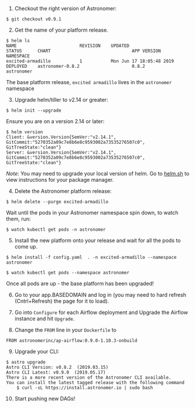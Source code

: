 1) Checkout the right version of Astronomer:

`$ git checkout v0.9.1`

2) Get the name of your platform release.

```
$ helm ls
NAME                       	REVISION	UPDATED                 	STATUS  	CHART                            	APP VERSION  	NAMESPACE
excited-armadillo          	1       	Mon Jun 17 18:05:48 2019	DEPLOYED	astronomer-0.8.2                 	0.8.2        	astronomer
```

The base platform release, `excited armadillo` lives in the `astronomer` namespace

3) Upgrade helm/tiller to v2.14 or greater:

```
$ helm init --upgrade
```

Ensure you are on a version 2.14 or later:

```
$ helm version
Client: &version.Version{SemVer:"v2.14.1", GitCommit:"5270352a09c7e8b6e8c9593002a73535276507c0", GitTreeState:"clean"}
Server: &version.Version{SemVer:"v2.14.1", GitCommit:"5270352a09c7e8b6e8c9593002a73535276507c0", GitTreeState:"clean"}
```
_Note_: You may need to upgrade your local version of helm. Go to [helm.sh](https://helm.sh/docs/using_helm/#from-snap-linux) to view instructions for your package manager.


4) Delete the Astronomer platform release:

```
$ helm delete --purge excited-armadillo
```

Wait until the pods in your Astronomer namespace spin down, to watch them, run:

```
$ watch kubectl get pods -n astronomer
```

5) Install the new platform onto your release and wait for all the pods to come up.

```
$ helm install -f config.yaml  . -n excited-armadillo --namespace astronomer
```

```
$ watch kubectl get pods --namespace astronomer
```
Once all pods are up - the base platform has been upgraded!



6) Go to your app.BASEDOMAIN and log in (you may need to hard refresh (Cntrl+Refresh) the page for it to load).

7) Go into `Configure` for each Airflow deployment and Upgrade the Airflow instance and hit `Upgrade`.

8) Change the `FROM` line in your `Dockerfile` to

```
FROM astronomerinc/ap-airflow:0.9.0-1.10.3-onbuild
```

9) Upgrade your CLI:

```
$ astro upgrade
Astro CLI Version: v0.8.2  (2019.03.15)
Astro CLI Latest: v0.9.0  (2019.05.17)
There is a more recent version of the Astronomer CLI available.
You can install the latest tagged release with the following command
	$ curl -sL https://install.astronomer.io | sudo bash

```

10) Start pushing new DAGs!

